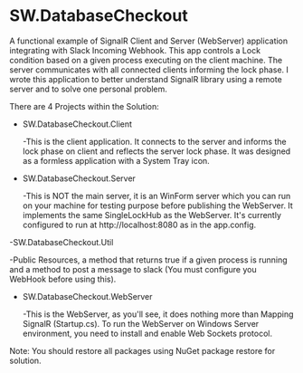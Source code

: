 # SW.DatabaseCheckout

A functional example of SignalR Client and Server (WebServer) application integrating with Slack Incoming Webhook.
This app controls a Lock condition based on a given process executing on the client machine. The server communicates with all connected clients informing the lock phase.
I wrote this application to better understand SignalR library using a remote server and to solve one personal problem.

There are 4 Projects within the Solution:

- SW.DatabaseCheckout.Client

  -This is the client application. It connects to the server and informs the lock phase on client and reflects the server lock phase. It was designed as a formless application with a System Tray icon.

- SW.DatabaseCheckout.Server

  -This is NOT the main server, it is an WinForm server which you can run on your machine for testing purpose before publishing the WebServer. It implements the same SingleLockHub as the WebServer. It's currently configured to run at http://localhost:8080 as in the app.config.

-SW.DatabaseCheckout.Util

  -Public Resources, a method that returns true if a given process is running and a method to post a message to slack (You must configure you WebHook before using this).

- SW.DatabaseCheckout.WebServer

  -This is the WebServer, as you'll see, it does nothing more than Mapping SignalR (Startup.cs). To run the WebServer on Windows Server environment, you need to install and enable Web Sockets protocol.

Note: You should restore all packages using NuGet package restore for solution.
